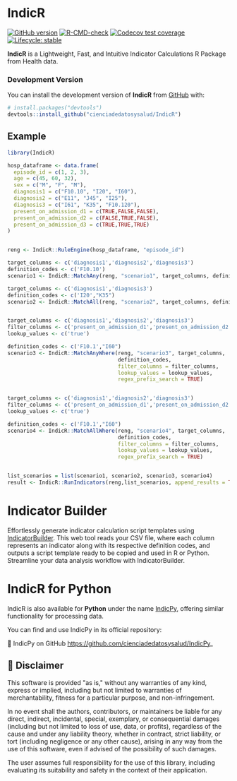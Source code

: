 
<!-- README.md is generated from README.Rmd. Please edit that file -->

# IndicR 

<!-- badges: start -->

<!-- [![CRAN
status](https://www.r-pkg.org/badges/version/)](https://CRAN.R-project.org/package="package"/)-->
[![GitHub
version](https://img.shields.io/badge/GitHub-0.1.0-blue)](https://github.com/cienciadedatosysalud/IndicR)
[![R-CMD-check](https://github.com/cienciadedatosysalud/IndicR/actions/workflows/R-CMD-check.yaml/badge.svg)](https://github.com/cienciadedatosysalud/IndicR/actions/workflows/R-CMD-check.yaml)
[![Codecov test coverage](https://codecov.io/gh/cienciadedatosysalud/IndicR/graph/badge.svg)](https://app.codecov.io/gh/cienciadedatosysalud/IndicR)
[![Lifecycle:
stable](https://lifecycle.r-lib.org/articles/figures/lifecycle-stable.svg)](https://lifecycle.r-lib.org/articles/stages.html#stable/)
<!-- badges: end -->

**IndicR** is a Lightweight, Fast, and Intuitive Indicator Calculations R Package from Health data.

### Development Version

You can install the development version of **IndicR** from
[GitHub](https://github.com/) with:

``` r
# install.packages("devtools")
devtools::install_github("cienciadedatosysalud/IndicR")
```

## Example

``` r
library(IndicR)

hosp_dataframe <- data.frame(
  episode_id = c(1, 2, 3),
  age = c(45, 60, 32),
  sex = c("M", "F", "M"),
  diagnosis1 = c("F10.10", "I20", "I60"),
  diagnosis2 = c("E11", "J45", "I25"),
  diagnosis3 = c("I61", "K35", "F10.120"),
  present_on_admission_d1 = c(TRUE,FALSE,FALSE),
  present_on_admission_d2 = c(FALSE,TRUE,FALSE),
  present_on_admission_d3 = c(TRUE,TRUE,TRUE)
)


reng <- IndicR::RuleEngine(hosp_dataframe, "episode_id")

target_columns <- c('diagnosis1','diagnosis2','diagnosis3')
definition_codes <- c('F10.10')
scenario1 <- IndicR::MatchAny(reng, "scenario1", target_columns, definition_codes)

target_columns <- c('diagnosis1','diagnosis3')
definition_codes <- c('I20',"K35")
scenario2 <- IndicR::MatchAll(reng, "scenario2", target_columns, definition_codes)


target_columns <- c('diagnosis1','diagnosis2','diagnosis3')
filter_columns <- c('present_on_admission_d1','present_on_admission_d2','present_on_admission_d3')
lookup_values <- c('true')

definition_codes <- c('F10.1',"I60")
scenario3 <- IndicR::MatchAnyWhere(reng, "scenario3", target_columns,
                                   definition_codes,
                                   filter_columns = filter_columns,
                                   lookup_values = lookup_values,
                                   regex_prefix_search = TRUE)


target_columns <- c('diagnosis1','diagnosis2','diagnosis3')
filter_columns <- c('present_on_admission_d1','present_on_admission_d2','present_on_admission_d3')
lookup_values <- c('true')

definition_codes <- c('F10.1',"I60")
scenario4 <- IndicR::MatchAllWhere(reng, "scenario4", target_columns,
                                   definition_codes,
                                   filter_columns = filter_columns,
                                   lookup_values = lookup_values,
                                   regex_prefix_search = TRUE)


list_scenarios = list(scenario1, scenario2, scenario3, scenario4)
result <- IndicR::RunIndicators(reng,list_scenarios, append_results = TRUE,only_true_indicators = TRUE)


```

Indicator Builder
=================

Effortlessly generate indicator calculation script templates using [IndicatorBuilder](https://cienciadedatosysalud.github.io/IndicatorBuilder/). This web tool reads your CSV file, where each column represents an indicator along with its respective definition codes, and outputs a script template ready to be copied and used in R or Python. Streamline your data analysis workflow with IndicatorBuilder.


IndicR for Python
=============

IndicR is also available for **Python** under the name [IndicPy](https://cienciadedatosysalud.github.io/IndicPy/#), offering similar functionality for processing data.

You can find and use IndicPy in its official repository:

🚀 IndicPy on GitHub <https://github.com/cienciadedatosysalud/IndicPy>_



## 📜 Disclaimer

This software is provided "as is," without any warranties of any kind, express or implied, including but not limited to warranties of merchantability, fitness for a particular purpose, and non-infringement.

In no event shall the authors, contributors, or maintainers be liable for any direct, indirect, incidental, special, exemplary, or consequential damages (including but not limited to loss of use, data, or profits), regardless of the cause and under any liability theory, whether in contract, strict liability, or tort (including negligence or any other cause), arising in any way from the use of this software, even if advised of the possibility of such damages.

The user assumes full responsibility for the use of this library, including evaluating its suitability and safety in the context of their application.

